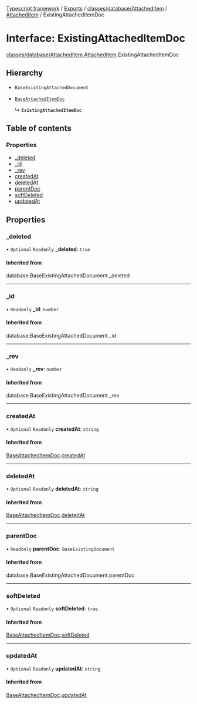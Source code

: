 [Typescript framework](../index.md) / [Exports](../modules.md) / [classes/database/AttachedItem](../modules/classes_database_AttachedItem.md) / [AttachedItem](../modules/classes_database_AttachedItem.AttachedItem.md) / ExistingAttachedItemDoc

# Interface: ExistingAttachedItemDoc

[classes/database/AttachedItem](../modules/classes_database_AttachedItem.md).[AttachedItem](../modules/classes_database_AttachedItem.AttachedItem.md).ExistingAttachedItemDoc

## Hierarchy

- `BaseExistingAttachedDocument`

- [`BaseAttachedItemDoc`](classes_database_AttachedItem.AttachedItem.BaseAttachedItemDoc.md)

  ↳ **`ExistingAttachedItemDoc`**

## Table of contents

### Properties

- [\_deleted](classes_database_AttachedItem.AttachedItem.ExistingAttachedItemDoc.md#_deleted)
- [\_id](classes_database_AttachedItem.AttachedItem.ExistingAttachedItemDoc.md#_id)
- [\_rev](classes_database_AttachedItem.AttachedItem.ExistingAttachedItemDoc.md#_rev)
- [createdAt](classes_database_AttachedItem.AttachedItem.ExistingAttachedItemDoc.md#createdat)
- [deletedAt](classes_database_AttachedItem.AttachedItem.ExistingAttachedItemDoc.md#deletedat)
- [parentDoc](classes_database_AttachedItem.AttachedItem.ExistingAttachedItemDoc.md#parentdoc)
- [softDeleted](classes_database_AttachedItem.AttachedItem.ExistingAttachedItemDoc.md#softdeleted)
- [updatedAt](classes_database_AttachedItem.AttachedItem.ExistingAttachedItemDoc.md#updatedat)

## Properties

### \_deleted

• `Optional` `Readonly` **\_deleted**: ``true``

#### Inherited from

database.BaseExistingAttachedDocument.\_deleted

___

### \_id

• `Readonly` **\_id**: `number`

#### Inherited from

database.BaseExistingAttachedDocument.\_id

___

### \_rev

• `Readonly` **\_rev**: `number`

#### Inherited from

database.BaseExistingAttachedDocument.\_rev

___

### createdAt

• `Optional` `Readonly` **createdAt**: `string`

#### Inherited from

[BaseAttachedItemDoc](classes_database_AttachedItem.AttachedItem.BaseAttachedItemDoc.md).[createdAt](classes_database_AttachedItem.AttachedItem.BaseAttachedItemDoc.md#createdat)

___

### deletedAt

• `Optional` `Readonly` **deletedAt**: `string`

#### Inherited from

[BaseAttachedItemDoc](classes_database_AttachedItem.AttachedItem.BaseAttachedItemDoc.md).[deletedAt](classes_database_AttachedItem.AttachedItem.BaseAttachedItemDoc.md#deletedat)

___

### parentDoc

• `Readonly` **parentDoc**: `BaseExistingDocument`

#### Inherited from

database.BaseExistingAttachedDocument.parentDoc

___

### softDeleted

• `Optional` `Readonly` **softDeleted**: ``true``

#### Inherited from

[BaseAttachedItemDoc](classes_database_AttachedItem.AttachedItem.BaseAttachedItemDoc.md).[softDeleted](classes_database_AttachedItem.AttachedItem.BaseAttachedItemDoc.md#softdeleted)

___

### updatedAt

• `Optional` `Readonly` **updatedAt**: `string`

#### Inherited from

[BaseAttachedItemDoc](classes_database_AttachedItem.AttachedItem.BaseAttachedItemDoc.md).[updatedAt](classes_database_AttachedItem.AttachedItem.BaseAttachedItemDoc.md#updatedat)
